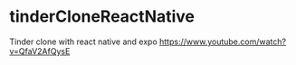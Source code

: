 # tinderCloneReactNative
Tinder clone with react native and expo https://www.youtube.com/watch?v=QfaV2AfQysE
